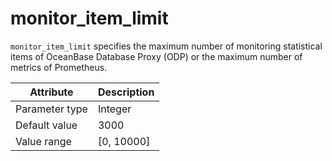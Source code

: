 # monitor_item_limit

`monitor_item_limit` specifies the maximum number of monitoring statistical items of OceanBase Database Proxy (ODP) or the maximum number of metrics of Prometheus.

| Attribute | Description |
|----------|---------|
| Parameter type | Integer |
| Default value | 3000 |
| Value range | [0, 10000] |
